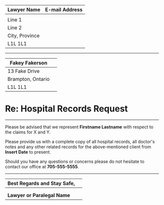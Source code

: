 |  **Lawyer Name** |  **E-mail Address** |
| :--- | ---: |
| | |
| Line 1 | |
| Line 2 | |
| City, Province | |
| L1L 1L1 | |

___


| Fakey Fakerson |  |
| ----------- | ----------- |
| 13 Fake Drive |  |
| Brampton, Ontario |  |
| L1L 1L1 |         |  |

# Re: Hospital Records Request

___


Please be advised that we represent **Firstname Lastname** with respect to the claims for X and Y.

Please provide us with a complete copy of all hospital records, all doctor's notes and any other related records for the above-mentioned client from **Insert Date** to present. 

Should you have any questions or concerns please do not hesitate to contact our office at **705-555-5555**.


---


| Best Regards and Stay Safe, |  |
| ----------- | ----------- |
|  |  |
|  |  |
| **Lawyer or Paralegal Name** |  |
